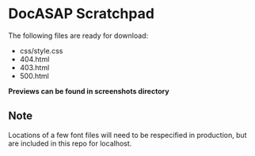 DocASAP Scratchpad
==================

The following files are ready for download:
  * css/style.css
  * 404.html
  * 403.html
  * 500.html


**Previews can be found in screenshots directory**



Note
----

Locations of a few font files will need to be respecified in production, but are included in this repo for localhost.
